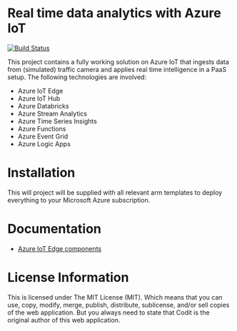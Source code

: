 # Real time data analytics with Azure IoT
[![Build Status](https://dev.azure.com/SamVanhoutte/real-time-traffic-iot/_apis/build/status/SamVanhoutte.real-time-traffic-iot?branchName=master)](https://dev.azure.com/SamVanhoutte/real-time-traffic-iot/_build/latest?definitionId=1&branchName=master)

This project contains a fully working solution on Azure IoT that ingests data from (simulated) traffic camera and applies real time intelligence in a PaaS setup.  The following technologies are involved:
- Azure IoT Edge
- Azure IoT Hub
- Azure Databricks
- Azure Stream Analytics
- Azure Time Series Insights
- Azure Functions
- Azure Event Grid
- Azure Logic Apps

# Installation

This will project will be supplied with all relevant arm templates to deploy everything to your Microsoft Azure subscription.

# Documentation

- [Azure IoT Edge components](./docs/azure-iot-edge.md)

# License Information
This is licensed under The MIT License (MIT). Which means that you can use, copy, modify, merge, publish, distribute, sublicense, and/or sell copies of the web application. But you always need to state that Codit is the original author of this web application.
